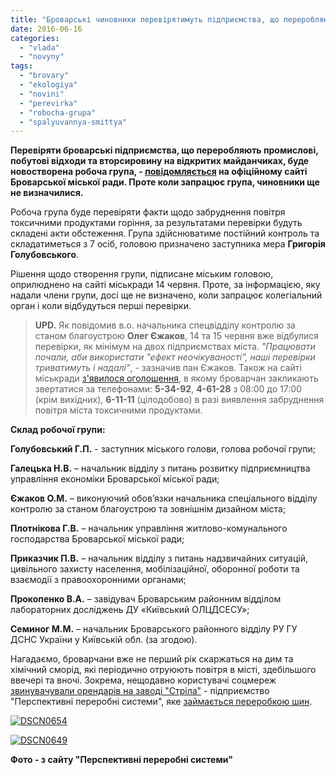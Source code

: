 ```yaml
---
title: "Броварські чиновники перевірятимуть підприємства, що переробляють вторсировину та відходи - ОНОВЛЕНО"
date: 2016-06-16
categories: 
  - "vlada"
  - "novyny"
tags: 
  - "brovary"
  - "ekologiya"
  - "novini"
  - "perevirka"
  - "robocha-grupa"
  - "spalyuvannya-smittya"
---
```


**Перевіряти броварські підприємства, що переробляють промислові, побутові відходи та вторсировину на відкритих майданчиках, буде новостворена робоча група, - [повідомляється](http://docs.brovary.org/p37253/14.06.2016/146) на офіційному сайті Броварської міської ради. Проте коли запрацює група, чиновники ще не визначилися.**

Робоча група буде перевіряти факти щодо забруднення повітря токсичними продуктами горіння, за результатами перевірки будуть складені акти обстеження. Група здійснюватиме постійний контроль та складатиметься з 7 осіб, головою призначено заступника мера **Григорія Голубовського**.

Рішення щодо створення групи, підписане міським головою, оприлюднено на сайті міськради 14 червня. Проте, за інформацією, яку надали члени групи, досі ще не визначено, коли запрацює колегіальний орган і коли відбудуться перші перевірки.

> **UPD.** Як повідомив в.о. начальника спецвідділу контролю за станом благоустрою **Олег Єжаков**, 14 та 15 червня вже відбулися перевірки, як мінімум на двох підприємствах міста. _"Працювати почали, аби використати "ефект неочікуваності", наші перевірки триватимуть і надалі"_, - зазначив пан Єжаков. Також на сайті міськради [з'явилося оголошення](http://brovary.kiev.ua/shanovn%D1%96-brovarchani-0), в якому броварчан закликають звертатися за телефонами: **5-34-92**, **4-61-28** з 08:00 до 17:00 (крім вихідних), **6-11-11** (цілодобово) в разі виявлення забруднення повітря міста токсичними продуктами.

**Склад робочої групи:**

**Голубовський Г.П.** - заступник міського голови, голова робочої групи;

**Галецька Н.В.** – начальник відділу з питань розвитку підприємництва управління економіки Броварської міської ради;

**Єжаков О.М.** – виконуючий обов’язки начальника спеціального відділу контролю за станом благоустрою та зовнішнім дизайном міста;

**Плотнікова Г.В.** – начальник управління житлово-комунального господарства Броварської міської ради;

**Приказчик П.В.** – начальник відділу з питань надзвичайних ситуацій, цивільного захисту населення, мобілізаційної, оборонної роботи та взаємодії з правоохоронними органами;

**Прокопенко В.А.** – завідувач Броварським районним відділом лабораторних досліджень ДУ «Київський ОЛЦДСЕСУ»;

**Семиног М.М.** – начальник Броварського районного відділу РУ ГУ ДСНС України у Київській обл. (за згодою).

Нагадаємо, броварчани вже не перший рік скаржаться на дим та хімічний сморід, які періодично отруюють повітря в місті, здебільшого ввечері та вночі. Зокрема, нещодавно користувачі соцмереж [звинувачували орендарів на заводі "Стріла"](https://www.facebook.com/groups/529373443771199/permalink/1125386174169920/) - підприємство "Перспективні переробні системи", яке [займається переробкою шин](http://ppsystem.com.ua/).

[![DSCN0654](https://mpz.brovary.org/wp-content/uploads/2016/06/DSCN0654.jpg)](https://mpz.brovary.org/wp-content/uploads/2016/06/DSCN0654.jpg)

[![DSCN0649](https://mpz.brovary.org/wp-content/uploads/2016/06/DSCN0649.jpg)](https://mpz.brovary.org/wp-content/uploads/2016/06/DSCN0649.jpg)

**Фото - з сайту "Перспективні переробні системи"**
